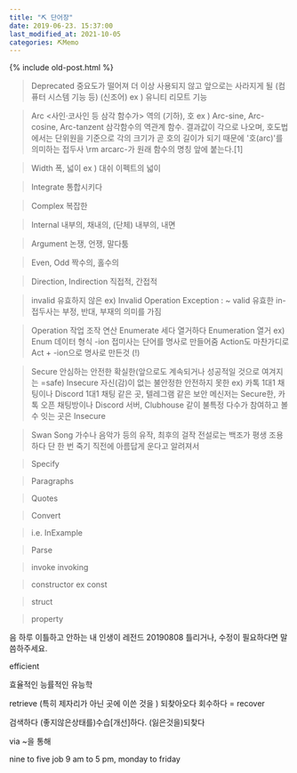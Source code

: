 ```yaml
---
title: "⛏️ 단어장"
date: 2019-06-23. 15:37:00
last_modified_at: 2021-10-05
categories: ⛏️Memo
---
```

{% include old-post.html %}
> Deprecated
중요도가 떨어져 더 이상 사용되지 않고 앞으로는 사라지게 될 (컴퓨터 시스템 기능 등) (신조어)
ex ) 유니티 리모트 기능

> Arc
<사인·코사인 등 삼각 함수가> 역의 (기하), 호
ex ) Arc-sine, Arc-cosine, Arc-tanzent
삼각함수의 역관계 함수. 결과값이 각으로 나오며, 호도법에서는 단위원을 기준으로 각의 크기가 곧 호의 길이가 되기 때문에 '호(arc)'를 의미하는 접두사 \rm arcarc-가 원래 함수의 명칭 앞에 붙는다.[1]

> Width
폭, 넓이
ex ) 대쉬 이펙트의 넓이

> Integrate
통합시키다

> Complex
복잡한

> Internal
내부의, 채내의, (단체) 내부의, 내면

> Argument
논쟁, 언쟁, 말다툼

> Even, Odd
짝수의, 홀수의

>Direction, Indirection
직접적, 간접적

>invalid 유효하지 않은
ex) Invalid Operation Exception : ~
> valid 유효한
 in- 접두사는 부정, 반대, 부재의 의미를 가짐

> Operation 작업 조작 연산
>Enumerate 세다 열거하다
Enumeration 열거
ex) Enum 데이터 형식
-ion 접미사는 단어를 명사로 만들어줌
Action도 마찬가디로 Act + -ion으로 명사로 만든것 (!)

>Secure 안심하는 안전한 확실한(앞으로도 계속되거나 성공적일 것으로 여겨지는 =safe)
>Insecure 자신(감)이 없는 불안정한 안전하지 못한
ex) 
카톡 1대1 채팅이나 Discord 1대1 채팅 같은 곳, 텔레그램 같은 보안 메신저는 Secure한, 
카톡 오픈 채팅방이나 Discord 서버, Clubhouse 같이 불특정 다수가 참여하고 볼 수 잇는 곳은 Insecure

>Swan Song 가수나 음악가 등의 유작, 최후의 걸작
전설로는 백조가 평생 조용하다 단 한 번 죽기 직전에 아름답게 운다고 알려져서

> Specify

> Paragraphs

> Quotes

> Convert

> i.e. InExample

> Parse

> invoke
invoking

> constructor
ex const

> struct

> property

음 하루 이틀하고 안하는 내 인생이 레전드
20190808 틀리거나, 수정이 필요하다면 말씀하주세요.


efficient

효율적인 능률적인 유능학

retrieve
(특히 제자리가 아닌 곳에 이쓴 것을 ) 되찾아오다 회수하다 = recover

검색하다
(좋지않은상태를)수습[개선]하다. (잃은것을)되찾다

via ~을 통해

nine to five job
9 am to 5 pm, monday to friday